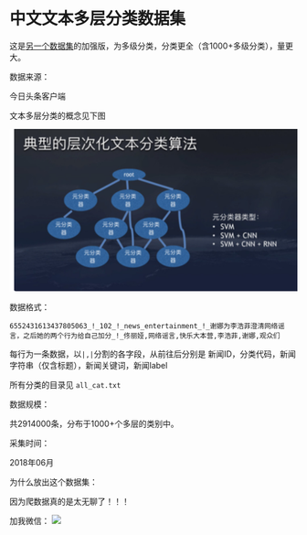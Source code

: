 # 中文文本多层分类数据集

这是[另一个数据集](https://github.com/fateleak/toutiao-text-classfication-dataset)的加强版，为多级分类，分类更全（含1000+多级分类），量更大。



数据来源：

今日头条客户端



文本多层分类的概念见下图

![](mlc.png)



数据格式：

```
6552431613437805063_!_102_!_news_entertainment_!_谢娜为李浩菲澄清网络谣言，之后她的两个行为给自己加分_!_佟丽娅,网络谣言,快乐大本营,李浩菲,谢娜,观众们
```

每行为一条数据，以`|,|`分割的各字段，从前往后分别是 新闻ID，分类代码，新闻字符串（仅含标题），新闻关键词，新闻label



所有分类的目录见 `all_cat.txt`



数据规模：

共2914000条，分布于1000+个多层的类别中。



采集时间：

2018年06月



为什么放出这个数据集：

因为爬数据真的是太无聊了！！！




加我微信：
![](http://fate2.oss-cn-shanghai.aliyuncs.com/weixin2.jpeg)

